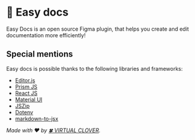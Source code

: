 # 📝 Easy docs

Easy Docs is an open source Figma plugin, that helps you create and edit documentation more efficiently!

## Special mentions

Easy docs is possible thanks to the following libraries and frameworks:

- <a href="https://editorjs.io/" target="_blank">Editor.js</a>
- <a href="https://prismjs.com/" target="_blank">Prism JS</a>
- <a href="https://react.dev/" target="_blank">React JS</a>
- <a href="https://mui.com/" target="_blank">Material UI</a>
- <a href="https://stuk.github.io/jszip/" target="_blank">JSZip</a>
- <a href="https://www.dotenv.org/" target="_blank">Dotenv</a>
- <a href="https://github.com/quantizor/markdown-to-jsx" target="_blank">markdown-to-jsx</a>

_Made with ♥ by <a href="https://virtualclover.com.mx/" target="_blank">🍀 VIRTUAL CLOVER</a>._
